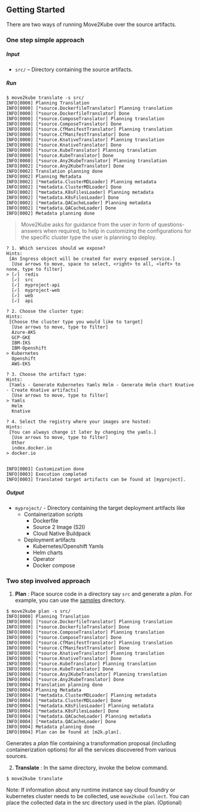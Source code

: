## Getting Started

There are two ways of running Move2Kube over the source artifacts.

### One step simple approach

##### Input
* `src/` – Directory containing the source artifacts.

##### Run
```
$ move2kube translate -s src/
INFO[0000] Planning Translation                         
INFO[0000] [*source.DockerfileTranslator] Planning translation
INFO[0000] [*source.DockerfileTranslator] Done          
INFO[0000] [*source.ComposeTranslator] Planning translation
INFO[0000] [*source.ComposeTranslator] Done             
INFO[0000] [*source.CfManifestTranslator] Planning translation
INFO[0000] [*source.CfManifestTranslator] Done          
INFO[0000] [*source.KnativeTranslator] Planning translation
INFO[0000] [*source.KnativeTranslator] Done             
INFO[0000] [*source.KubeTranslator] Planning translation
INFO[0000] [*source.KubeTranslator] Done                
INFO[0000] [*source.Any2KubeTranslator] Planning translation
INFO[0002] [*source.Any2KubeTranslator] Done            
INFO[0002] Translation planning done                    
INFO[0002] Planning Metadata                            
INFO[0002] [*metadata.ClusterMDLoader] Planning metadata
INFO[0002] [*metadata.ClusterMDLoader] Done             
INFO[0002] [*metadata.K8sFilesLoader] Planning metadata
INFO[0002] [*metadata.K8sFilesLoader] Done              
INFO[0002] [*metadata.QACacheLoader] Planning metadata  
INFO[0002] [*metadata.QACacheLoader] Done               
INFO[0002] Metadata planning done
```

> Move2Kube asks for guidance from the user in form of questions-answers when required, to help in customizing the configurations for the specific cluster type the user is planning to deploy.

```
? 1. Which services should we expose?
Hints:
 [An Ingress object will be created for every exposed service.]
  [Use arrows to move, space to select, <right> to all, <left> to none, type to filter]
> [✓]  redis
  [✓]  src
  [✓]  myproject-api
  [✓]  myproject-web
  [✓]  web
  [✓]  api

? 2. Choose the cluster type:
Hints:
 [Choose the cluster type you would like to target]
  [Use arrows to move, type to filter]
  Azure-AKS
  GCP-GKE
  IBM-IKS
  IBM-Openshift
> Kubernetes
  Openshift
  AWS-EKS

? 3. Choose the artifact type:
Hints:
 [Yamls - Generate Kubernetes Yamls Helm - Generate Helm chart Knative - Create Knative artifacts]
  [Use arrows to move, type to filter]
> Yamls
  Helm
  Knative

? 4. Select the registry where your images are hosted:
Hints:
 [You can always change it later by changing the yamls.]
  [Use arrows to move, type to filter]
  Other
  index.docker.io
> docker.io


INFO[0003] Customization done                            
INFO[0003] Execution completed                          
INFO[0003] Translated target artifacts can be found at [myproject].
```

##### Output
* `myproject/` - Directory containing the target deployment artifacts like
  * Containerization scripts
    * Dockerfile
    * Source 2 Image (S2I)
    * Cloud Native Buildpack
  * Deployment artifacts
    * Kubernetes/Openshift Yamls
    * Helm charts
    * Operator
    * Docker compose


### Two step involved approach

1. **Plan** : Place source code in a directory say `src` and generate a *plan*. For example, you can use the [samples](./samples) directory.

```
$ move2kube plan -s src/
INFO[0000] Planning Translation                         
INFO[0000] [*source.DockerfileTranslator] Planning translation
INFO[0000] [*source.DockerfileTranslator] Done          
INFO[0000] [*source.ComposeTranslator] Planning translation
INFO[0000] [*source.ComposeTranslator] Done             
INFO[0000] [*source.CfManifestTranslator] Planning translation
INFO[0000] [*source.CfManifestTranslator] Done          
INFO[0000] [*source.KnativeTranslator] Planning translation
INFO[0000] [*source.KnativeTranslator] Done             
INFO[0000] [*source.KubeTranslator] Planning translation
INFO[0000] [*source.KubeTranslator] Done                
INFO[0000] [*source.Any2KubeTranslator] Planning translation
INFO[0004] [*source.Any2KubeTranslator] Done            
INFO[0004] Translation planning done                    
INFO[0004] Planning Metadata                            
INFO[0004] [*metadata.ClusterMDLoader] Planning metadata
INFO[0004] [*metadata.ClusterMDLoader] Done             
INFO[0004] [*metadata.K8sFilesLoader] Planning metadata
INFO[0004] [*metadata.K8sFilesLoader] Done              
INFO[0004] [*metadata.QACacheLoader] Planning metadata  
INFO[0004] [*metadata.QACacheLoader] Done               
INFO[0004] Metadata planning done                       
INFO[0004] Plan can be found at [m2k.plan].
```
Generates a *plan* file containing a transformation proposal (including containerization options) for all the services discovered from various sources.

2. **Translate** : In the same directory, invoke the below command.
```
$ move2kube translate
```

Note: If information about any runtime instance say cloud foundry or kubernetes cluster needs to be collected, use `move2kube collect`. You can place the collected data in the src directory used in the plan. (Optional)
